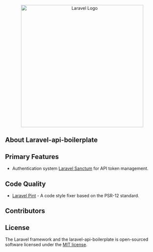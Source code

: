 <p align="center"><a href="https://laravel.com" target="_blank"><img src="https://raw.githubusercontent.com/laravel/art/master/logo-lockup/5%20SVG/2%20CMYK/1%20Full%20Color/laravel-logolockup-cmyk-red.svg" width="400" alt="Laravel Logo"></a></p>

## About Laravel-api-boilerplate

## Primary Features

- Authentication system [Laravel Sanctum](https://laravel.com/docs/sanctum) for API token management.

## Code Quality

- [Laravel Pint](https://github.com/laravel/pint) - A code style fixer based on the PSR-12 standard. 

## Contributors

## License

The Laravel framework and the laravel-api-boilerplate is open-sourced software licensed under the [MIT license](https://opensource.org/licenses/MIT).

